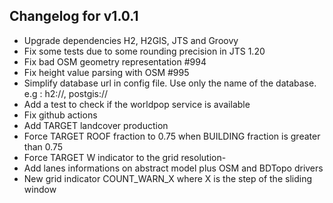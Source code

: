 ## Changelog for v1.0.1

- Upgrade dependencies H2, H2GIS, JTS and Groovy
- Fix some tests due to some rounding precision in JTS 1.20
- Fix bad OSM geometry representation #994
- Fix height value parsing with OSM #995
- Simplify database url in config file. Use only the name of the database. e.g : h2://, postgis://
- Add a test to check if the worldpop service is available
- Fix github actions
- Add TARGET landcover production
- Force TARGET ROOF fraction to 0.75 when BUILDING fraction is greater than 0.75
- Force TARGET W indicator to the grid resolution- 
- Add lanes informations on abstract model plus OSM and BDTopo drivers
- New grid indicator COUNT_WARN_X where X is the step of the sliding window
